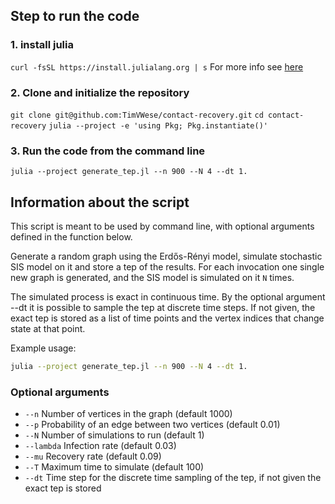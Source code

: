 ## Step to run the code

### 1. install julia
`curl -fsSL https://install.julialang.org | s`
For more info see [here](https://github.com/JuliaLang/juliaup)

### 2. Clone and initialize the repository
`git clone git@github.com:TimVWese/contact-recovery.git`
`cd contact-recovery`
`julia --project -e 'using Pkg; Pkg.instantiate()'`

### 3. Run the code from the command line
`julia --project generate_tep.jl --n 900 --N 4 --dt 1.`

## Information about the script

This script is meant to be used by command line, with optional arguments defined in the function below.

Generate a random graph using the Erdős-Rényi model, simulate stochastic SIS model on it and store a tep of the results.
For each invocation one single new graph is generated, and the SIS model is simulated on it `N` times.

The simulated process is exact in continuous time. By the optional argument --dt it is possible to sample the tep at discrete time steps.
If not given, the exact tep is stored as a list of time points and the vertex indices that change state at that point.

Example usage:
```bash
julia --project generate_tep.jl --n 900 --N 4 --dt 1.
```

### Optional arguments
- `--n` Number of vertices in the graph (default 1000)
- `--p` Probability of an edge between two vertices (default 0.01)
- `--N` Number of simulations to run (default 1)
- `--lambda` Infection rate (default 0.03)
- `--mu` Recovery rate (default 0.09)
- `--T` Maximum time to simulate (default 100)
- `--dt` Time step for the discrete time sampling of the tep, if not given the exact tep is stored
